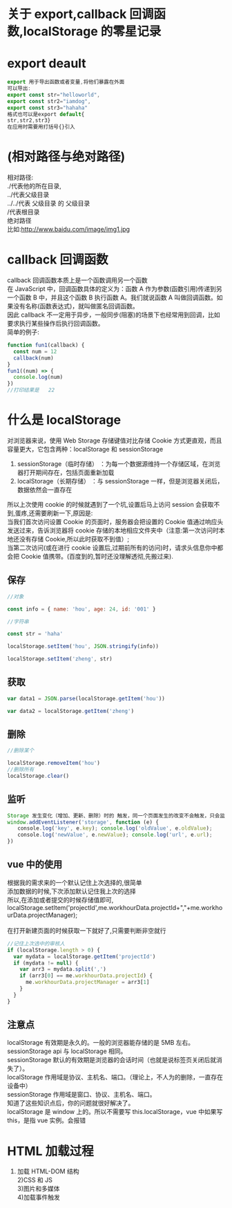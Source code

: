 # 关于 export,callback 回调函数,localStorage 的零星记录

<a name="article-title"></a>

# export deault

```javascript
export 用于导出函数或者变量,将他们暴露在外面
可以导出:
export const str="helloworld",
export const str2="iamdog",
export const str3="hahaha"
格式也可以是export default{
str,str2,str3}
在应用时需要用打括号{}引入
```

<a name="gwDOO"></a>

# (相对路径与绝对路径)

相对路径:<br />./代表他的所在目录,<br />../代表父级目录<br />../../代表 父级目录 的 父级目录<br />/代表根目录<br />绝对路径<br />比如:http://www.baidu.com/image/img1.jpg
<a name="zdsca"></a>

# callback 回调函数

callback 回调函数本质上是一个函数调用另一个函数<br />在 JavaScript 中，回调函数具体的定义为：函数 A 作为参数(函数引用)传递到另一个函数 B 中，并且这个函数 B 执行函数 A。我们就说函数 A 叫做回调函数。如果没有名称(函数表达式)，就叫做匿名回调函数。<br />因此 callback 不一定用于异步，一般同步(阻塞)的场景下也经常用到回调，比如要求执行某些操作后执行回调函数。<br />简单的例子:<br />

```javascript
function fun1(callback) {
  const num = 12
  callback(num)
}
fun1((num) => {
  console.log(num)
})
//打印结果是   22
```

<a name="eiseK"></a>

# 什么是 localStorage

对浏览器来说，使用 Web Storage 存储键值对比存储 Cookie 方式更直观，而且容量更大，它包含两种：localStorage 和 sessionStorage

1. sessionStorage（临时存储） ：为每一个数据源维持一个存储区域，在浏览器打开期间存在，包括页面重新加载
1. localStorage（长期存储） ：与 sessionStorage 一样，但是浏览器关闭后，数据依然会一直存在

所以上次使用 cookie 的时候就遇到了一个坑,设置后马上访问 session 会获取不到,蛋疼,还需要刷新一下,原因是:<br />当我们首次访问设置 Cookie 的页面时，服务器会把设置的 Cookie 值通过响应头发送过来，告诉浏览器将 cookie 存储的本地相应文件夹中（注意:第一次访问时本地还没有存储 Cookie,所以此时获取不到值）;<br />当第二次访问(或在进行 cookie 设置后,过期前所有的访问)时，请求头信息你中都会把 Cookie 值携带。(百度到的,暂时还没理解透彻,先搬过来).
<a name="KRTYZ"></a>

## 保存

```javascript
//对象

const info = { name: 'hou', age: 24, id: '001' }

//字符串

const str = 'haha'

localStorage.setItem('hou', JSON.stringify(info))

localStorage.setItem('zheng', str)
```

<a name="0HtEC"></a>

## 获取

```javascript
var data1 = JSON.parse(localStorage.getItem('hou'))

var data2 = localStorage.getItem('zheng')
```

<a name="aSkNX"></a>

## 删除

```javascript
//删除某个

localStorage.removeItem('hou')
//删除所有
localStorage.clear()
```

<a name="aYQto"></a>

## 监听

```javascript
Storage 发生变化（增加、更新、删除）时的 触发，同一个页面发生的改变不会触发，只会监听同一域名下其他页面改变 Storage
window.addEventListener('storage', function (e) {
　　console.log('key', e.key); console.log('oldValue', e.oldValue);
　　console.log('newValue', e.newValue); console.log('url', e.url);
})
```

<a name="BwVfP"></a>

## vue 中的使用

根据我的需求来的一个默认记住上次选择的,很简单<br />添加数据的时候,下次添加默认记住我上次的选择<br />所以,在添加或者提交的时候存储值即可,<br />localStorage.setItem('projectId',me.workhourData.projectId+","+me.workhourData.projectManager);<br /> <br />在打开新建页面的时候获取一下就好了,只需要判断非空就行<br />

```javascript
//记住上次选中的审核人
if (localStorage.length > 0) {
  var mydata = localStorage.getItem('projectId')
  if (mydata != null) {
    var arr3 = mydata.split(',')
    if (arr3[0] == me.workhourData.projectId) {
      me.workhourData.projectManager = arr3[1]
    }
  }
}
```

<a name="Gg8L7"></a>

## 注意点

localStorage 有效期是永久的。一般的浏览器能存储的是 5MB 左右。sessionStorage api 与 localStorage 相同。<br />sessionStorage 默认的有效期是浏览器的会话时间（也就是说标签页关闭后就消失了）。<br />localStorage 作用域是协议、主机名、端口。（理论上，不人为的删除，一直存在设备中）<br />sessionStorage 作用域是窗口、协议、主机名、端口。<br />知道了这些知识点后，你的问题就很好解决了。<br />localStorage 是 window 上的。所以不需要写 this.localStorage，vue 中如果写 this，是指 vue 实例。会报错<br />

<a name="xhCnT"></a>

# HTML 加载过程

1. 加载 HTML-DOM 结构<br />2)CSS 和 JS<br />3)图片和多媒体<br />4)加载事件触发
